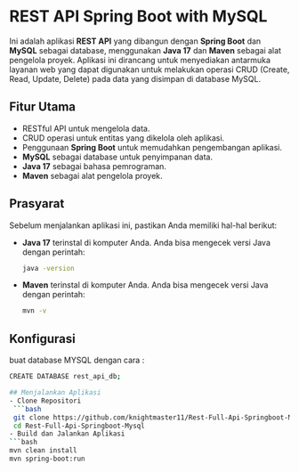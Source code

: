 # REST API Spring Boot with MySQL

Ini adalah aplikasi **REST API** yang dibangun dengan **Spring Boot** dan **MySQL** sebagai database, menggunakan **Java 17** dan **Maven** sebagai alat pengelola proyek. Aplikasi ini dirancang untuk menyediakan antarmuka layanan web yang dapat digunakan untuk melakukan operasi CRUD (Create, Read, Update, Delete) pada data yang disimpan di database MySQL.

## Fitur Utama
- RESTful API untuk mengelola data.
- CRUD operasi untuk entitas yang dikelola oleh aplikasi.
- Penggunaan **Spring Boot** untuk memudahkan pengembangan aplikasi.
- **MySQL** sebagai database untuk penyimpanan data.
- **Java 17** sebagai bahasa pemrograman.
- **Maven** sebagai alat pengelola proyek.

## Prasyarat

Sebelum menjalankan aplikasi ini, pastikan Anda memiliki hal-hal berikut:
- **Java 17** terinstal di komputer Anda. Anda bisa mengecek versi Java dengan perintah:
  ```bash
  java -version

- **Maven** terinstal di komputer Anda. Anda bisa mengecek versi Java dengan perintah:
  ```bash
  mvn -v

## Konfigurasi

buat database MYSQL dengan cara :
  ```bash
  CREATE DATABASE rest_api_db;

## Menjalankan Aplikasi 
- Clone Repositori
   ```bash
   git clone https://github.com/knightmaster11/Rest-Full-Api-Springboot-Mysql.git
   cd Rest-Full-Api-Springboot-Mysql
- Build dan Jalankan Aplikasi
  ```bash
  mvn clean install
  mvn spring-boot:run
